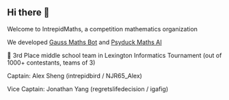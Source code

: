 ## Hi there 👋

Welcome to IntrepidMaths, a competition mathematics organization

We developed [Gauss Maths Bot](https://github.com/intrepidbird/gauss) and [Psyduck Maths AI](https://github.com/intrepidbird/psyduck)

🥉 3rd Place middle school team in Lexington Informatics Tournament (out of 1000+ contestants, teams of 3)

Captain: Alex Sheng (intrepidbird / NJR65_Alex)

Vice Captain: Jonathan Yang (regretslifedecision / igafig)

<!--

**Here are some ideas to get you started:**

🙋‍♀️ A short introduction - what is your organization all about?
🌈 Contribution guidelines - how can the community get involved?
👩‍💻 Useful resources - where can the community find your docs? Is there anything else the community should know?
🍿 Fun facts - what does your team eat for breakfast?
🧙 Remember, you can do mighty things with the power of [Markdown](https://docs.github.com/github/writing-on-github/getting-started-with-writing-and-formatting-on-github/basic-writing-and-formatting-syntax)
-->
